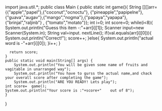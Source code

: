 import java.util.*;
public class Main {
	public static int game(){
	    String [][]arr={{"apple","papel"},{"coconut","ocnoctu"}, {"pineapple","papipelne"},{"guava","augav"},{"mango","nogma"},{"papaya","yapapa"},{"brinjal","raljinb"} , {"tomato","motato"}};
	  int i=0;
	  int score=0;
	      while(i<8){
	        System.out.println("Guess this item  -:"+arr[i][1]);
	        Scanner input=new Scanner(System.in);
	        String val=input. nextLine();
	        if(val.equals(arr[i][0])){
	            System.out.println("Correct!");
	            score++;
	        }else{
	            System.out.println("actual word is  -"+arr[i][0]);
	        }i++;
	    }
	   
	  return score;  
	}
	public static void main(String[] args) {
		System.out.println("You will be given some name of fruits and vagitable in unarranged way");
		System.out.println("You have to gurss the actual name,and chack your overall score after completing the game");
		System.out.println("ARE YOU READY! Lets play");
	int score=	game();
	System.out.println("Your score is :"+score+"    out of 8");
	}
}